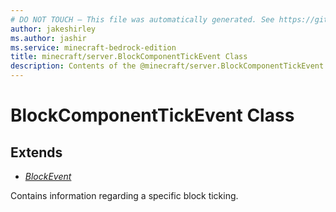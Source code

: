 ```yaml
---
# DO NOT TOUCH — This file was automatically generated. See https://github.com/mojang/minecraftapidocsgenerator to modify descriptions, examples, etc.
author: jakeshirley
ms.author: jashir
ms.service: minecraft-bedrock-edition
title: minecraft/server.BlockComponentTickEvent Class
description: Contents of the @minecraft/server.BlockComponentTickEvent class.
---
```

# BlockComponentTickEvent Class

## Extends
- [*BlockEvent*](BlockEvent.md)

Contains information regarding a specific block ticking.
